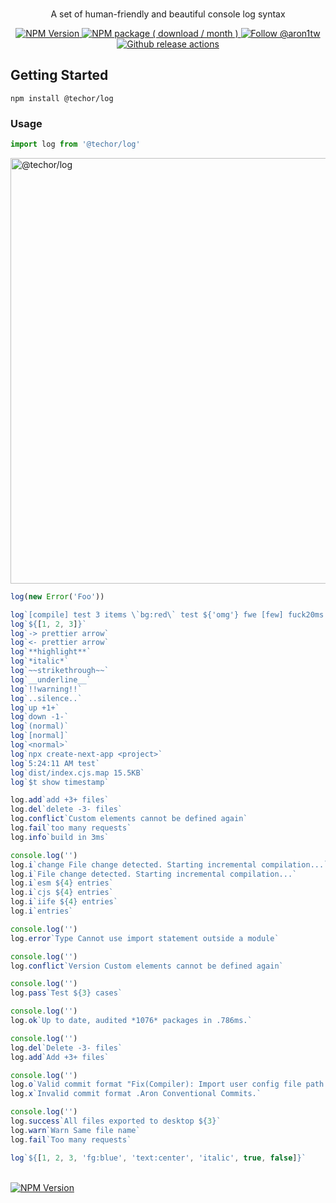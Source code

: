 <br>
<div align="center">

<p align="center">A set of human-friendly and beautiful console log syntax</p>

<p align="center">
    <a aria-label="GitHub release (latest by date including pre-releases)" href="https://github.com/1aron/techor/releases">
        <picture>
            <source media="(prefers-color-scheme: dark)" srcset="https://img.shields.io/github/v/release/1aron/techor?include_prereleases&color=212022&label=&style=for-the-badge&logo=github&logoColor=fff">
            <source media="(prefers-color-scheme: light)" srcset="https://img.shields.io/github/v/release/1aron/techor?include_prereleases&color=f6f7f8&label=&style=for-the-badge&logo=github&logoColor=%23000">
            <img alt="NPM Version" src="https://img.shields.io/github/v/release/1aron/techor?include_prereleases&color=f6f7f8&label=&style=for-the-badge&logo=github">
        </picture>
    </a>
    <a aria-label="NPM Package" href="https://www.npmjs.com/package/techor">
        <picture>
            <source media="(prefers-color-scheme: dark)" srcset="https://img.shields.io/npm/dm/@techor/log?color=212022&label=%20&logo=npm&style=for-the-badge">
            <source media="(prefers-color-scheme: light)" srcset="https://img.shields.io/npm/dm/@techor/log?color=f6f7f8&label=%20&logo=npm&style=for-the-badge">
            <img alt="NPM package ( download / month )" src="https://img.shields.io/npm/dm/@techor/log?color=f6f7f8&label=%20&logo=npm&style=for-the-badge">
        </picture>
    </a>
    <a aria-label="Follow @aron1tw" href="https://twitter.com/aron1tw">
        <picture>
            <source media="(prefers-color-scheme: dark)" srcset="https://img.shields.io/static/v1?label=%20&message=twitter&color=212022&logo=twitter&style=for-the-badge">
            <source media="(prefers-color-scheme: light)" srcset="https://img.shields.io/static/v1?label=%20&message=twitter&color=f6f7f8&logo=twitter&style=for-the-badge">
            <img alt="Follow @aron1tw" src="https://img.shields.io/static/v1?label=%20&message=twitter&color=f6f7f8&logo=twitter&style=for-the-badge">
        </picture>
    </a>
    <a aria-label="Github Actions" href="https://github.com/1aron/repo/actions/workflows/release.yml">
        <picture>
            <source media="(prefers-color-scheme: dark)" srcset="https://img.shields.io/github/actions/workflow/status/1aron/techor/release.yml?branch=main&label=%20&message=twitter&color=212022&logo=githubactions&style=for-the-badge">
            <source media="(prefers-color-scheme: light)" srcset="https://img.shields.io/github/actions/workflow/status/1aron/techor/release.yml?branch=main&label=%20&message=twitter&color=f6f7f8&logo=githubactions&style=for-the-badge&logoColor=%23000">
            <img alt="Github release actions" src="https://img.shields.io/github/actions/workflow/status/1aron/techor/release.yml?branch=main&label=%20&message=twitter&color=f6f7f8&logo=githubactions&style=for-the-badge&logoColor=%23000">
        </picture>
    </a>
</p>

</div>

## Getting Started

```
npm install @techor/log
```

### Usage

```ts
import log from '@techor/log'
```

<img width="681" alt="@techor/log" src="https://user-images.githubusercontent.com/33840671/208868901-792d5a3d-5c5e-4da8-8c5a-e4d44f3384ee.png">

```ts
log(new Error('Foo'))

log`[compile] test 3 items \`bg:red\` test ${'omg'} fwe [few] fuck20ms 20ms`
log`${[1, 2, 3]}`
log`-> prettier arrow`
log`<- prettier arrow`
log`**highlight**`
log`*italic*`
log`~~strikethrough~~`
log`__underline__`
log`!!warning!!`
log`..silence..`
log`up +1+`
log`down -1-`
log`(normal)`
log`[normal]`
log`<normal>`
log`npx create-next-app <project>`
log`5:24:11 AM test`
log`dist/index.cjs.map 15.5KB`
log`$t show timestamp`

log.add`add +3+ files`
log.del`delete -3- files`
log.conflict`Custom elements cannot be defined again`
log.fail`too many requests`
log.info`build in 3ms`

console.log('')
log.i`change File change detected. Starting incremental compilation...`
log.i`File change detected. Starting incremental compilation...`
log.i`esm ${4} entries`
log.i`cjs ${4} entries`
log.i`iife ${4} entries`
log.i`entries`

console.log('')
log.error`Type Cannot use import statement outside a module`

console.log('')
log.conflict`Version Custom elements cannot be defined again`

console.log('')
log.pass`Test ${3} cases`

console.log('')
log.ok`Up to date, audited *1076* packages in .786ms.`

console.log('')
log.del`Delete -3- files`
log.add`Add +3+ files`

console.log('')
log.o`Valid commit format "Fix(Compiler): Import user config file path problem"`
log.x`Invalid commit format .Aron Conventional Commits.`

console.log('')
log.success`All files exported to desktop ${3}`
log.warn`Warn Same file name`
log.fail`Too many requests`

log`${[1, 2, 3, 'fg:blue', 'text:center', 'italic', true, false]}`
```

<br>

<a aria-label="overview" href="https://github.com/1aron/techor">
<picture>
    <source media="(prefers-color-scheme: dark)" srcset="https://img.shields.io/badge/%E2%AC%85%20back%20to%20contents-%20?color=212022&style=for-the-badge">
    <source media="(prefers-color-scheme: light)" srcset="https://img.shields.io/badge/%E2%AC%85%20back%20to%20contents-%20?color=f6f7f8&style=for-the-badge">
    <img alt="NPM Version" src="https://img.shields.io/badge/%E2%AC%85%20back%20to%20contents-%20?color=f6f7f8&style=for-the-badge">
</picture>
</a>